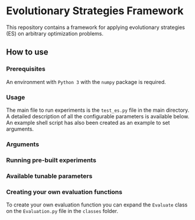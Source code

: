 # Evolutionary Strategies Framework
This repository contains a framework for applying evolutionary strategies (ES) on arbitrary optimization problems.




## How to use

### Prerequisites

An environment with `Python 3` with the `numpy` package is required. 

### Usage

The main file to run experiments is the `test_es.py` file in the main directory. A detailed description of all the configurable parameters is available below. An example shell script has also been created as an example to set arguments.

### Arguments

### Running pre-built experiments

### Available tunable parameters

### Creating your own evaluation functions 
To create your own evaluation function you can expand the `Evaluate` class on the `Evaluation.py` file in the `classes` folder.

